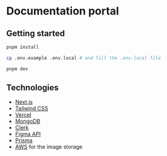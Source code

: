# Documentation portal

## Getting started

```bash
pnpm install

cp .env.example .env.local # and fill the .env.local file

pnpm dev
```

## Technologies

- [Next.js](https://nextjs.org/)
- [Tailwind CSS](https://tailwindcss.com/)
- [Vercel](https://vercel.com/)
- [MongoDB](https://www.mongodb.com/)
- [Clerk](https://clerk.com/)
- [Figma API](https://www.figma.com/developers/api)
- [Prisma](https://www.prisma.io/)
- [AWS](https://aws.amazon.com/) for the image storage
